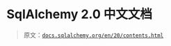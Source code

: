 # SqlAlchemy 2.0 中文文档

> 原文：[`docs.sqlalchemy.org/en/20/contents.html`](https://docs.sqlalchemy.org/en/20/contents.html)
